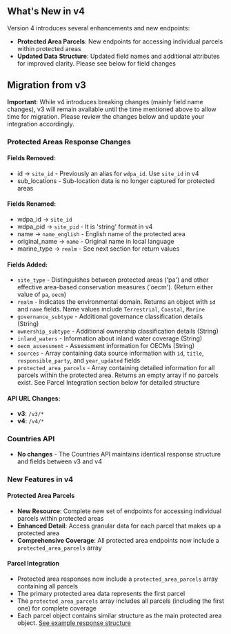 
## What's New in v4

Version 4 introduces several enhancements and new endpoints:

- **Protected Area Parcels**: New endpoints for accessing individual parcels within protected areas
- **Updated Data Structure**: Updated field names and additional attributes for improved clarity. Please see below for field changes


## Migration from v3

**Important**: While v4 introduces breaking changes (mainly field name changes), v3 will remain available until the time mentioned above to allow time for migration. Please review the changes below and update your integration accordingly.

### Protected Areas Response Changes

#### Fields Removed:
- id → `site_id` - Previously an alias for `wdpa_id`. Use `site_id` in v4
- sub_locations - Sub-location data is no longer captured for protected areas

#### Fields Renamed:
- wdpa_id → `site_id`
- wdpa_pid → `site_pid` - It is 'string' format in v4
- name → `name_english` - English name of the protected area
- original_name → `name` - Original name in local language
- marine_type → `realm` - See next section for return values

#### Fields Added:
- `site_type` - Distinguishes between protected areas ('pa') and other effective area-based conservation measures ('oecm'). (Return either value of `pa`, `oecm`)
- `realm` - Indicates the environmental domain. Returns an object with `id` and `name` fields. Name values include `Terrestrial`, `Coastal`, `Marine`
- `governance_subtype` - Additional governance classification details (String)
- `ownership_subtype` - Additional ownership classification details (String)
- `inland_waters` - Information about inland water coverage (String)
- `oecm_assessment` - Assessment information for OECMs (String)
- `sources` - Array containing data source information with `id`, `title`, `responsible_party`, and `year_updated` fields
- `protected_area_parcels` - Array containing detailed information for all parcels within the protected area. Returns an empty array if no parcels exist. See Parcel Integration section below for detailed structure



#### API URL Changes:
- **v3**: `/v3/*`
- **v4**: `/v4/*`

### Countries API
- **No changes** - The Countries API maintains identical response structure and fields between v3 and v4

### New Features in v4

#### Protected Area Parcels
- **New Resource**: Complete new set of endpoints for accessing individual parcels within protected areas
- **Enhanced Detail**: Access granular data for each parcel that makes up a protected area
- **Comprehensive Coverage**: All protected area endpoints now include a `protected_area_parcels` array

#### Parcel Integration
- Protected area responses now include a `protected_area_parcels` array containing all parcels
- The primary protected area data represents the first parcel
- The `protected_area_parcels` array includes all parcels (including the first one) for complete coverage
- Each parcel object contains similar structure as the main protected area object. [See example response structure](/documentation#get-v4protectedareaparcelssiteid)